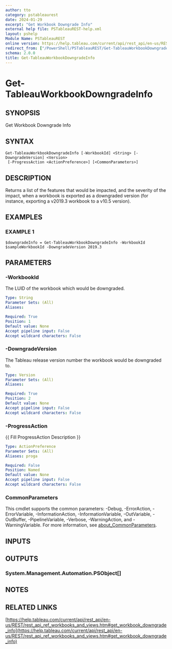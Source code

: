 ```yaml
---
author: tto
category: pstableaurest
date: 2024-01-29
excerpt: "Get Workbook Downgrade Info"
external help file: PSTableauREST-help.xml
layout: pshelp
Module Name: PSTableauREST
online version: https://help.tableau.com/current/api/rest_api/en-us/REST/rest_api_ref_workbooks_and_views.htm#get_workbook_downgrade_info
redirect_from: ["/PowerShell/PSTableauREST/Get-TableauWorkbookDowngradeInfo/", "/PowerShell/PSTableauREST/get-tableauworkbookdowngradeinfo/", "/PowerShell/get-tableauworkbookdowngradeinfo/"]
schema: 2.0.0
title: Get-TableauWorkbookDowngradeInfo
---
```


# Get-TableauWorkbookDowngradeInfo

## SYNOPSIS
Get Workbook Downgrade Info

## SYNTAX

```
Get-TableauWorkbookDowngradeInfo [-WorkbookId] <String> [-DowngradeVersion] <Version>
 [-ProgressAction <ActionPreference>] [<CommonParameters>]
```

## DESCRIPTION
Returns a list of the features that would be impacted, and the severity of the impact,
when a workbook is exported as a downgraded version (for instance, exporting a v2019.3 workbook to a v10.5 version).

## EXAMPLES

### EXAMPLE 1
```
$downgradeInfo = Get-TableauWorkbookDowngradeInfo -WorkbookId $sampleWorkbookId -DowngradeVersion 2019.3
```

## PARAMETERS

### -WorkbookId
The LUID of the workbook which would be downgraded.

```yaml
Type: String
Parameter Sets: (All)
Aliases:

Required: True
Position: 1
Default value: None
Accept pipeline input: False
Accept wildcard characters: False
```

### -DowngradeVersion
The Tableau release version number the workbook would be downgraded to.

```yaml
Type: Version
Parameter Sets: (All)
Aliases:

Required: True
Position: 2
Default value: None
Accept pipeline input: False
Accept wildcard characters: False
```

### -ProgressAction
{{ Fill ProgressAction Description }}

```yaml
Type: ActionPreference
Parameter Sets: (All)
Aliases: proga

Required: False
Position: Named
Default value: None
Accept pipeline input: False
Accept wildcard characters: False
```

### CommonParameters
This cmdlet supports the common parameters: -Debug, -ErrorAction, -ErrorVariable, -InformationAction, -InformationVariable, -OutVariable, -OutBuffer, -PipelineVariable, -Verbose, -WarningAction, and -WarningVariable. For more information, see [about_CommonParameters](http://go.microsoft.com/fwlink/?LinkID=113216).

## INPUTS

## OUTPUTS

### System.Management.Automation.PSObject[]
## NOTES

## RELATED LINKS

[https://help.tableau.com/current/api/rest_api/en-us/REST/rest_api_ref_workbooks_and_views.htm#get_workbook_downgrade_info](https://help.tableau.com/current/api/rest_api/en-us/REST/rest_api_ref_workbooks_and_views.htm#get_workbook_downgrade_info)

